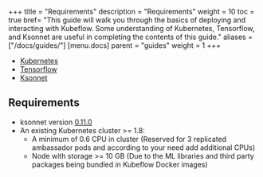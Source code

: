 +++
title = "Requirements"
description = "Requirements"
weight = 10
toc = true
bref= "This guide will walk you through the basics of deploying and interacting with Kubeflow. Some understanding of Kubernetes, Tensorflow, and Ksonnet are useful in completing the contents of this guide."
aliases = ["/docs/guides/"]
[menu.docs]
  parent = "guides"
  weight = 1
+++

* [Kubernetes](https://kubernetes.io/docs/tutorials/kubernetes-basics/)
* [Tensorflow](https://www.tensorflow.org/get_started/)
* [Ksonnet](https://ksonnet.io/docs/tutorial)

## Requirements
 * ksonnet version [0.11.0](https://ksonnet.io/#get-started)
 * An existing Kubernetes cluster >= 1.8:
   * A minimum of 0.6 CPU in cluster (Reserved for 3 replicated ambassador pods and according to your need add additional CPUs)
   * Node with storage >= 10 GB (Due to the ML libraries and third party packages being bundled in Kubeflow Docker images)




